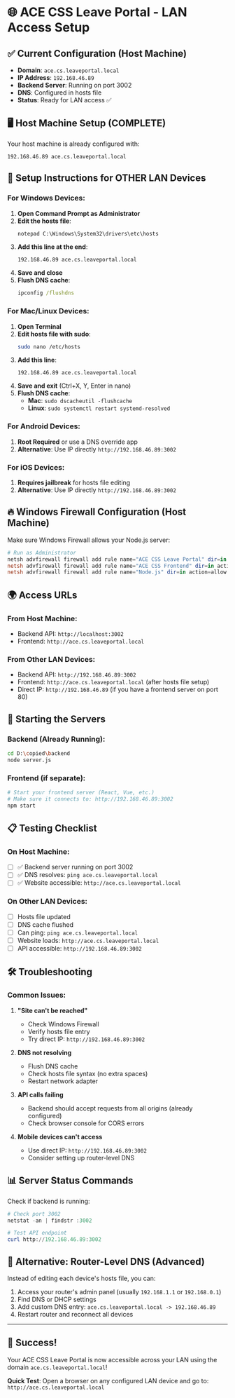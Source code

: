 # 🌐 ACE CSS Leave Portal - LAN Access Setup

## ✅ Current Configuration (Host Machine)
- **Domain**: `ace.cs.leaveportal.local`
- **IP Address**: `192.168.46.89`
- **Backend Server**: Running on port 3002
- **DNS**: Configured in hosts file
- **Status**: Ready for LAN access ✅

## 🖥️ Host Machine Setup (COMPLETE)
Your host machine is already configured with:
```
192.168.46.89 ace.cs.leaveportal.local
```

## 📱 Setup Instructions for OTHER LAN Devices

### For Windows Devices:
1. **Open Command Prompt as Administrator**
2. **Edit the hosts file**:
   ```cmd
   notepad C:\Windows\System32\drivers\etc\hosts
   ```
3. **Add this line at the end**:
   ```
   192.168.46.89 ace.cs.leaveportal.local
   ```
4. **Save and close**
5. **Flush DNS cache**:
   ```cmd
   ipconfig /flushdns
   ```

### For Mac/Linux Devices:
1. **Open Terminal**
2. **Edit hosts file with sudo**:
   ```bash
   sudo nano /etc/hosts
   ```
3. **Add this line**:
   ```
   192.168.46.89 ace.cs.leaveportal.local
   ```
4. **Save and exit** (Ctrl+X, Y, Enter in nano)
5. **Flush DNS cache**:
   - **Mac**: `sudo dscacheutil -flushcache`
   - **Linux**: `sudo systemctl restart systemd-resolved`

### For Android Devices:
1. **Root Required** or use a DNS override app
2. **Alternative**: Use IP directly `http://192.168.46.89:3002`

### For iOS Devices:
1. **Requires jailbreak** for hosts file editing
2. **Alternative**: Use IP directly `http://192.168.46.89:3002`

## 🔥 Windows Firewall Configuration (Host Machine)
Make sure Windows Firewall allows your Node.js server:

```powershell
# Run as Administrator
netsh advfirewall firewall add rule name="ACE CSS Leave Portal" dir=in action=allow protocol=TCP localport=3002
netsh advfirewall firewall add rule name="ACE CSS Frontend" dir=in action=allow protocol=TCP localport=80
netsh advfirewall firewall add rule name="Node.js" dir=in action=allow program="C:\Program Files\nodejs\node.exe"
```

## 🌍 Access URLs

### From Host Machine:
- Backend API: `http://localhost:3002`
- Frontend: `http://ace.cs.leaveportal.local`

### From Other LAN Devices:
- Backend API: `http://192.168.46.89:3002`
- Frontend: `http://ace.cs.leaveportal.local` (after hosts file setup)
- Direct IP: `http://192.168.46.89` (if you have a frontend server on port 80)

## 🚀 Starting the Servers

### Backend (Already Running):
```bash
cd D:\copied\backend
node server.js
```

### Frontend (if separate):
```bash
# Start your frontend server (React, Vue, etc.)
# Make sure it connects to: http://192.168.46.89:3002
npm start
```

## 📋 Testing Checklist

### On Host Machine:
- [ ] ✅ Backend server running on port 3002
- [ ] ✅ DNS resolves: `ping ace.cs.leaveportal.local`
- [ ] ✅ Website accessible: `http://ace.cs.leaveportal.local`

### On Other LAN Devices:
- [ ] Hosts file updated
- [ ] DNS cache flushed
- [ ] Can ping: `ping ace.cs.leaveportal.local`
- [ ] Website loads: `http://ace.cs.leaveportal.local`
- [ ] API accessible: `http://192.168.46.89:3002`

## 🛠️ Troubleshooting

### Common Issues:

1. **"Site can't be reached"**
   - Check Windows Firewall
   - Verify hosts file entry
   - Try direct IP: `http://192.168.46.89:3002`

2. **DNS not resolving**
   - Flush DNS cache
   - Check hosts file syntax (no extra spaces)
   - Restart network adapter

3. **API calls failing**
   - Backend should accept requests from all origins (already configured)
   - Check browser console for CORS errors

4. **Mobile devices can't access**
   - Use direct IP: `http://192.168.46.89:3002`
   - Consider setting up router-level DNS

## 📊 Server Status Commands

Check if backend is running:
```powershell
# Check port 3002
netstat -an | findstr :3002

# Test API endpoint
curl http://192.168.46.89:3002
```

## 🔄 Alternative: Router-Level DNS (Advanced)

Instead of editing each device's hosts file, you can:
1. Access your router's admin panel (usually `192.168.1.1` or `192.168.0.1`)
2. Find DNS or DHCP settings
3. Add custom DNS entry: `ace.cs.leaveportal.local -> 192.168.46.89`
4. Restart router and reconnect all devices

---

## 🎉 Success!
Your ACE CSS Leave Portal is now accessible across your LAN using the domain `ace.cs.leaveportal.local`!

**Quick Test**: Open a browser on any configured LAN device and go to:
`http://ace.cs.leaveportal.local`
